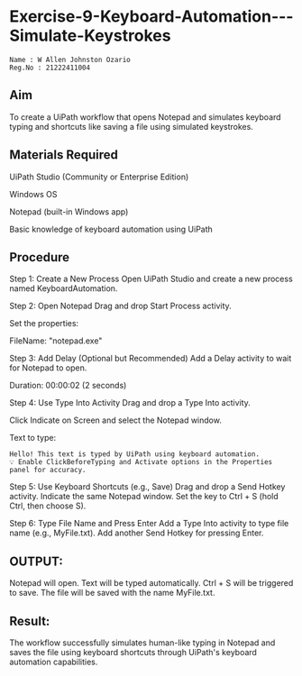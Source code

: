 # Exercise-9-Keyboard-Automation---Simulate-Keystrokes
~~~
Name : W Allen Johnston Ozario  
Reg.No : 21222411004  
~~~

## Aim
To create a UiPath workflow that opens Notepad and simulates keyboard typing and shortcuts like saving a file using simulated keystrokes.

## Materials Required
UiPath Studio (Community or Enterprise Edition)

Windows OS

Notepad (built-in Windows app)

Basic knowledge of keyboard automation using UiPath

## Procedure
Step 1: Create a New Process
Open UiPath Studio and create a new process named KeyboardAutomation.

Step 2: Open Notepad
Drag and drop Start Process activity.

Set the properties:

FileName: "notepad.exe"

Step 3: Add Delay (Optional but Recommended)
Add a Delay activity to wait for Notepad to open.

Duration: 00:00:02 (2 seconds)

Step 4: Use Type Into Activity
Drag and drop a Type Into activity.

Click Indicate on Screen and select the Notepad window.

Text to type:
~~~
Hello! This text is typed by UiPath using keyboard automation.
💡 Enable ClickBeforeTyping and Activate options in the Properties panel for accuracy.
~~~
Step 5: Use Keyboard Shortcuts (e.g., Save)
Drag and drop a Send Hotkey activity.
Indicate the same Notepad window.
Set the key to Ctrl + S (hold Ctrl, then choose S).

Step 6: Type File Name and Press Enter
Add a Type Into activity to type file name (e.g., MyFile.txt).
Add another Send Hotkey for pressing Enter.

## OUTPUT:
Notepad will open.
Text will be typed automatically.
Ctrl + S will be triggered to save.
The file will be saved with the name MyFile.txt.

## Result:
The workflow successfully simulates human-like typing in Notepad and saves the file using keyboard shortcuts through UiPath's keyboard automation capabilities.

